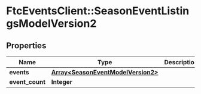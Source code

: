 # FtcEventsClient::SeasonEventListingsModelVersion2

## Properties
Name | Type | Description | Notes
------------ | ------------- | ------------- | -------------
**events** | [**Array&lt;SeasonEventModelVersion2&gt;**](SeasonEventModelVersion2.md) |  | [optional] 
**event_count** | **Integer** |  | [optional] 

